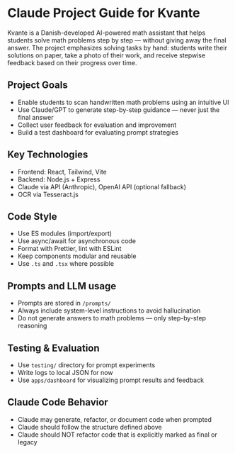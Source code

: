 # Claude Project Guide for Kvante

Kvante is a Danish-developed AI-powered math assistant that helps students solve math problems step by step — without giving away the final answer. The project emphasizes solving tasks by hand: students write their solutions on paper, take a photo of their work, and receive stepwise feedback based on their progress over time.

## Project Goals
- Enable students to scan handwritten math problems using an intuitive UI
- Use Claude/GPT to generate step-by-step guidance — never just the final answer
- Collect user feedback for evaluation and improvement
- Build a test dashboard for evaluating prompt strategies

## Key Technologies
- Frontend: React, Tailwind, Vite
- Backend: Node.js + Express
- Claude via API (Anthropic), OpenAI API (optional fallback)
- OCR via Tesseract.js

## Code Style
- Use ES modules (import/export)
- Use async/await for asynchronous code
- Format with Prettier, lint with ESLint
- Keep components modular and reusable
- Use `.ts` and `.tsx` where possible

## Prompts and LLM usage
- Prompts are stored in `/prompts/`
- Always include system-level instructions to avoid hallucination
- Do not generate answers to math problems — only step-by-step reasoning

## Testing & Evaluation
- Use `testing/` directory for prompt experiments
- Write logs to local JSON for now
- Use `apps/dashboard` for visualizing prompt results and feedback

## Claude Code Behavior
- Claude may generate, refactor, or document code when prompted
- Claude should follow the structure defined above
- Claude should NOT refactor code that is explicitly marked as final or legacy
